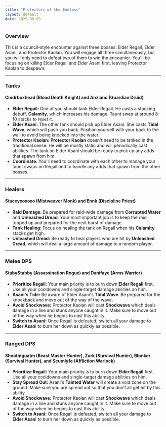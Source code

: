 ```yaml
---
title: "Protectors of the Endless"
layout: default
date: 2025-09-09
---
```


### **Overview**

This is a council-style encounter against three bosses: Elder Regail, Elder Asani, and Protector Kaolan. You will engage all three simultaneously, but you will only need to defeat two of them to win the encounter. You'll be focusing on killing Elder Regail and Elder Asani first, leaving Protector Kaolan to despawn.

***

### **Tanks**

#### **Cmdrboxhead (Blood Death Knight) and Anziano (Guardian Druid)**

* **Elder Regail:** One of you should tank Elder Regail. He casts a stacking debuff, **Calamity**, which increases his damage. Taunt swap at around 8-10 stacks to reset it.
* **Elder Asani:** The other tank should pick up Elder Asani. She casts **Tidal Wave**, which will push you back. Position yourself with your back to the wall to avoid being knocked into the water.
* **Protector Kaolan:** **Protector Kaolan** doesn't need to be tanked in the traditional sense. He will be mostly static and will periodically cast abilities. The tank on Elder Asani should be ready to pick up any adds that spawn from him.
* **Coordinate:** You'll need to coordinate with each other to manage your taunt swaps on Regail and to handle any adds that spawn from the other bosses.

***

### **Healers**

#### **Staceyxoxoxo (Mistweaver Monk) and Ennk (Discipline Priest)**

* **Raid Damage:** Be prepared for raid-wide damage from **Corrupted Water** and **Unleashed Dread**. Your most important job is to keep the raid topped up and prepared for the next burst of damage.
* **Tank Healing:** Focus on healing the tank on Regail when his **Calamity** stacks get high.
* **Unleashed Dread:** Be ready to heal players who are hit by **Unleashed Dread**, which will deal a large amount of damage to a random player.

***

### **Melee DPS**

#### **StabyStabby (Assassination Rogue) and Danifaye (Arms Warrior)**

* **Prioritize Regail:** Your main priority is to burn down **Elder Regail** first. Use all your cooldowns and single-target damage abilities on him.
* **Asani's Tide:** Be aware of Elder Asani's **Tidal Wave**. Be prepared for the knockback and move out of the way of the wave.
* **Avoid Shockwave:** Protector Kaolan will cast **Shockwave** which deals damage in a line and stuns anyone caught in it. Make sure to move out of the way when he begins to cast this ability.
* **Switch to Asani:** Once Regail is defeated, switch all your damage to **Elder Asani** to burn her down as quickly as possible.

***

### **Ranged DPS**

#### **Shootinguatm (Beast Master Hunter), Zurk (Survival Hunter), Blonker (Survival Hunter), and Scumlyfe (Affliction Warlock)**

* **Prioritize Regail:** Your main priority is to burn down **Elder Regail** first. Use all your cooldowns and single-target damage abilities on him.
* **Stay Spread Out:** Asani's **Tainted Water** will create a void zone on the ground. Make sure you are spread out so that you don't all get hit by this ability.
* **Avoid Shockwave:** Protector Kaolan will cast **Shockwave** which deals damage in a line and stuns anyone caught in it. Make sure to move out of the way when he begins to cast this ability.
* **Switch to Asani:** Once Regail is defeated, switch all your damage to **Elder Asani** to burn her down as quickly as possible.
